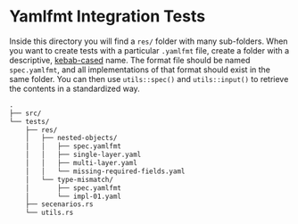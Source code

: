 # Yamlfmt Integration Tests

Inside this directory you will find a `res/` folder with many sub-folders. When you want to create tests with a particular `.yamlfmt` file, create a folder with a descriptive, [kebab-cased](https://en.wikipedia.org/wiki/Letter_case#Special_case_styles) name. The format file should be named `spec.yamlfmt`, and all implementations of that format should exist in the same folder. You can then use `utils::spec()` and `utils::input()` to retrieve the contents in a standardized way.

```txt
.
├── src/
└── tests/
    ├── res/
    │   ├── nested-objects/
    │   │   ├── spec.yamlfmt
    │   │   ├── single-layer.yaml
    │   │   ├── multi-layer.yaml
    │   │   └── missing-required-fields.yaml
    │   └── type-mismatch/
    │       ├── spec.yamlfmt
    │       └── impl-01.yaml
    ├── secenarios.rs
    └── utils.rs
```

